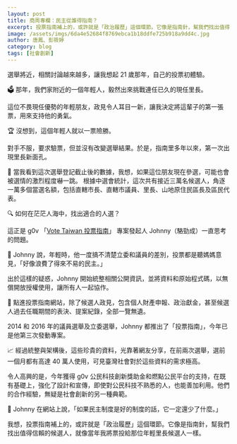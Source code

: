 ```yaml
---
layout: post
title: 商周專欄：民主從誰得指南？
excerpt: 投票指南補上的，或許就是「政治履歷」這個環節。它像是指南針，幫我們找出值得信賴的候選人，就像當年我將票投給那位年輕里長候選人一樣。
image: /assets/imgs/6da4e52684f8769ebca1b18ddfe725b918a9dd4c.jpg
author: 唐鳳、彭筱婷
category: blog
tags: [社會創新]
---
```


選舉將近，相關討論越來越多，讓我想起 21 歲那年，自己的投票初體驗。

🗳 那年，我們家附近的一個年輕人，毅然出來挑戰連任已久的現任里長。

這位不畏現任優勢的年輕朋友，政見令人耳目一新，讓我決定將這輩子的第一張票，用來支持他的勇氣。

🏆 沒想到，這個年輕人就以一票險勝。

對手不服，要求驗票，但並沒有改變選舉結果。於是，指南里多年以來，第一次出現里長新面孔。

🏁 當我看到這次選舉登記截止後的數據，我想，如果這位朋友現在參選，可能也會被選情的激烈程度嚇一跳。
根據中選會統計，這次共有接近三萬名候選人，角逐一萬多個當選名額，包括直轄市長、直轄市議員、里長、山地原住民區長及區民代表。

🔍  如何在茫茫人海中，找出適合的人選？

這正是 g0v 「[Vote Taiwan 投票指南](https://councils.g0v.tw/)」  專案發起人 Johnny（駱勁成）一直思考的問題。

🎲 Johnny 說，年輕時，他一度搞不清楚立委和議員的差別，投票都是聽媽媽意見，「好像浪費了得來不易的民主。」

出於這樣的疑惑，Johnny 開始統整相關公開資訊，並將資料和原始程式碼，以無償開放授權使用，讓所有人一起協作。

🔢 點進投票指南網站，除了候選人政見，包含個人財產申報、政治獻金，甚至候選人過去任職期間的表決、提案紀錄，全部一覽無遺。

2014 和 2016 年的議員選舉及立委選舉，Johnny 都推出了「投票指南」，今年已是他第三次發動專案。

📈 經過統整與架構後，這些珍貴的資料，光靠著網友分享，在前兩次選舉，選前一個月都有高達 40 萬人使用，可見臺灣社會對於這些資料的需求極高。

令人高興的是，今年獲得 g0v 公民科技創新獎助金和燃點公民平台的支持，在既有基礎上，強化了設計和宣傳，即使對公民科技不熟悉的人，也能善加利用。他們的合作經驗，無疑是社會創新的另一種典範。

🙋 Johnny 在網站上說，「如果民主制度是好的制度的話，它一定還少了什麼。」

我想，投票指南補上的，或許就是「政治履歷」這個環節。它像是指南針，幫我們找出值得信賴的候選人，就像當年我將票投給那位年輕里長候選人一樣。
